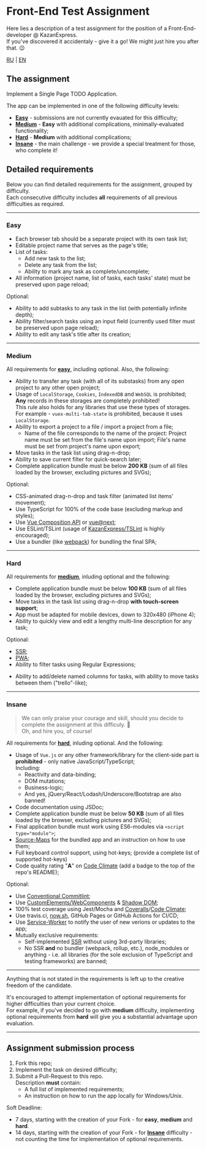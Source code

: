 # Front-End Test Assignment

Here lies a description of a test assignment for the position of a Front-End-developer @ KazanExpress.\
If you've discovered it accidentaly - give it a go! We might just hire you after that. 😉

[RU](README.md) | [EN](README_EN.md)

## The assignment

Implement a Single Page TODO Application.

The app can be implemented in one of the following difficulty levels:

- [**Easy**](#easy) - submissions are not currently evauated for this difficulty;
- [**Medium**](#medium) - **Easy** with additional complications, minimally-evaluated functionality;
- [**Hard**](#hard) - **Medium** with additional complications;
- [**Insane**](#insane) - the main challenge - we provide a special treatment for those, who complete it!

## Detailed requirements

Below you can find detailed requirements for the assignment, grouped by difficulty.\
Each consecutive difficulty includes **all** requirements of all previous difficulties as required.

---

### **Easy**

- Each browser tab should be a separate project with its own task list;
- Editable project name that serves as the page's title;
- List of tasks:
  - Add new task to the list;
  - Delete any task from the list;
  - Ability to mark any task as complete/uncomplete;
- All information (project name, list of tasks, each tasks' state) must be preserved upon page reload;

Optional:
- Ability to add subtasks to any task in the list (with potentially infinite depth);
- Ability filter/search tasks using an input field (currently used filter must be preserved upon page reload);
- Ability to edit any task's title after its creation;

---

### **Medium**

All requirements for [**easy**](#easy), including optional.
Also, the following:

- Ability to transfer any task (with all of its substasks) from any open project to any other open project;
- Usage of `LocalStorage`, `Cookies`, `IndexedDB` and `WebSQL` is prohibited;\
  **Any** records in these storages are completely prohibited!\
  This rule also holds for any libraries that use these types of storages.\
  For example - `vuex-multi-tab-state` is prohibited, because it uses `LocalStorage`.
- Ability to export a project to a file / import a project from a file;
  - Name of the file corresponds to the name of the project:
    Project name must be set from the file's name upon import;
    File's name must be set from project's name upon export;
- Move tasks in the task list using drag-n-drop;
- Ability to save current filter for quick-search later;
- Complete application bundle must be below **200 KB** (sum of all files loaded by the browser, excluding pictures and SVGs);

Optional:
- CSS-animated drag-n-drop and task filter (animated list items' movement);
- Use TypeScript for 100% of the code base (excluding markup and styles);
- Use [Vue Composition API](https://vue-composition-api-rfc.netlify.com/) or [vue@next](https://www.npmjs.com/package/vue/v/next);
- Use ESLint/TSLint (usage of [KazanExpress/TSLint](https://github.com/KazanExpress/tslint) is highly encouraged);
- Use a bundler (like [webpack](https://webpack.js.org/)) for bundling the final SPA;

---

### **Hard**

All requirements for [**medium**](#medium), inluding optional and the following:

- Complete application bundle must be below **100 KB** (sum of all files loaded by the browser, excluding pictures and SVGs);
- Move tasks in the task list using drag-n-drop **with touch-screen support**;
- App must be adapted for mobile devices, down to 320x480 (iPhone 4);
- Ability to quickly view and edit a lengthy multi-line description for any task;

Optional:
- [SSR](https://google.com/search?q=SSR+(web+development));
- [PWA](https://google.com/search?q=PWA+(web+development));
- Ability to filter tasks using Regular Expressions;
<!-- - Если в двух вкладках открыт один и тот же проект (например, совершён импорт из одного и того же файла),\
  **все** действия в этих вкладках/проектах должны синхронизироваться без задержки.\
  Включая (но не ограничиваясь):
  - Название проекта;
  - Список, состояния, описания, порядок и названия всех задач\
    (например, при добавлении задачи в одной вкладке - она должна появиться и в другой);
  - Список сохранённых фильтров; -->
- Ability to add/delete named columns for tasks, with ability to move tasks between them ("trello"-like);

---

### **Insane**

> We can only praise your courage and skill, should you decide to complete the assignment at this difficuly. 👏\
> Oh, and hire you, of course!

All requirements for [**hard**](#hard), inluding optional. And the following:

- Usage of `Vue.js` or any other framework/library for the client-side part is **prohibited** - only native JavaScript/TypeScript;\
  Including:
  - Reactivity and data-binding;
  - DOM mutations;
  - Business-logic;
  - And yes, jQuery/React/Lodash/Underscore/Bootstrap are also banned!
- Code documentation using JSDoc;
- Complete application bundle must be below **50 KB** (sum of all files loaded by the browser, excluding pictures and SVGs);
- Final application bundle must work using ES6-modules via `<script type="module">`;
- [Source-Maps](https://developer.mozilla.org/en-US/docs/Tools/Debugger/How_to/Use_a_source_map) for the bundled app and an instruction on how to use them;
- Full keyboard control support, using hot-keys;
  (provide a complete list of supported hot-keys)
- Code quality rating "**A**" on [Code Climate](https://codeclimate.com) (add a badge to the top of the repo's README);

Optional:
- Use [Conventional Commitlint](https://github.com/conventional-changelog/commitlint);
- Use [CustomElements/WebComponents](https://developer.mozilla.org/en-US/docs/Web/Web_Components) & [Shadow DOM](https://developer.mozilla.org/en-US/docs/Web/Web_Components/Using_shadow_DOM);
- 100% test coverage using Jest/Mocha and [Coveralls](https://coveralls.io)/[Code Climate](https://codeclimate.com);
- Use travis.ci, [now.sh](https://zeit.co/home), GitHub Pages or GitHub Actions for CI/CD;
- Use [Service-Worker](https://developer.mozilla.org/en-US/docs/Web/API/Service_Worker_API) to notify the user of new verions or updates to the app;
- Mutually exclusive requirements:
  - Self-implemented [SSR](https://google.com/search?q=SSR+(web+development)) without using 3rd-party libraries;
  - No SSR **and** no bundler (webpack, rollup, etc.), node_modules or anything - i.e. all libraries (for the sole exclusion of TypeScript and testing frameworks) are banned;


---

Anything that is not stated in the requirements is left up to the creative freedom of the candidate.

It's encouraged to attempt implementation of optional requirements for higher difficulties than your current choice.\
For example, if you've decided to go with **medium** difficulty, implementing optional requirements from **hard** will give you a substantial advantage upon evaluation.

---

## Assignment submission process

1. Fork this repo;
2. Implement the task on desired difficulty;
3. Submit a Pull-Request to this repo.\
   Description **must** contain:
   - A full list of implemented requirements;
   - An instruction on how to run the app locally for Windows/Unix.

Soft Deadline:
 - 7 days, starting with the creation of your Fork - for **easy**, **medium** and **hard**.
 - 14 days, starting with the creation of your Fork - for [**Insane**](#insane) difficulty - not counting the time for implementation of optional requirements.
